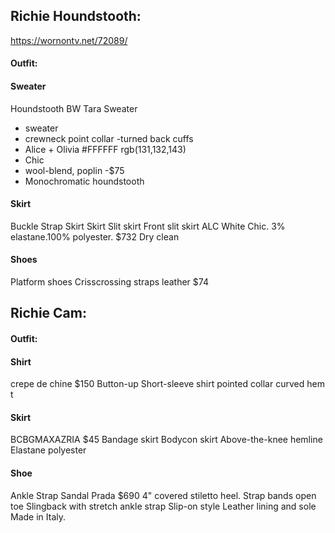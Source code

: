 

## Richie Houndstooth:

https://wornontv.net/72089/ 

#### Outfit:


#### Sweater
Houndstooth BW Tara Sweater
- sweater 
- crewneck point collar
-turned back cuffs 
- Alice + Olivia 
#FFFFFF
rgb(131,132,143)
- Chic
- wool-blend, poplin
-$75 
- Monochromatic houndstooth 


####  Skirt
Buckle Strap Skirt
Skirt
Slit skirt
Front slit skirt
ALC
White 
Chic. 
3% elastane.100% polyester. 
$732 
Dry clean

####  Shoes
Platform shoes
Crisscrossing straps
leather 
$74 


## Richie Cam:

#### Outfit:

#### Shirt
crepe de chine
$150
Button-up
Short-sleeve shirt
pointed collar
curved hem t

####  Skirt
BCBGMAXAZRIA
$45
Bandage skirt
Bodycon skirt
Above-the-knee hemline
Elastane polyester 

#### Shoe
Ankle Strap Sandal
Prada
$690
4" covered stiletto heel.
Strap bands open toe
Slingback with stretch ankle strap
Slip-on style
Leather lining and sole
Made in Italy.

